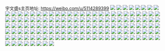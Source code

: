 宇文盛s主页地址: https://weibo.com/u/5114289399 
![](https://wx4.sinaimg.cn/mw2000/005A72iHly1h94r3ci12aj32c0340x6q.jpg) 
![](https://wx4.sinaimg.cn/mw2000/005A72iHly1h94r3mttwwj323k2sqqv5.jpg) 
![](https://wx4.sinaimg.cn/mw2000/005A72iHly1h94r3qj7uqj327f2ylhdt.jpg) 
![](https://wx4.sinaimg.cn/mw2000/005A72iHly1h94r2lah1xj32772xmhdt.jpg) 
![](https://wx4.sinaimg.cn/mw2000/005A72iHly1h94r4jnwn2j323l2ssx6p.jpg) 
![](https://wx4.sinaimg.cn/mw2000/005A72iHly1h8tbyhvstjj30zu0qxwgf.jpg) 
![](https://wx4.sinaimg.cn/mw2000/005A72iHly1h8tc4kpuiuj32c0340qv5.jpg) 
![](https://wx4.sinaimg.cn/mw2000/005A72iHly1h7ox6or0mpj329q30ze83.jpg) 
![](https://wx4.sinaimg.cn/mw2000/005A72iHly1h6ticwzujyj3296308u0z.jpg) 
![](https://wx4.sinaimg.cn/mw2000/005A72iHly1h6tid57217j321k2q3k9z.jpg) 
![](https://wx4.sinaimg.cn/mw2000/005A72iHly1h6tid8lmy5j32ac31tx6r.jpg) 
![](https://wx4.sinaimg.cn/mw2000/005A72iHly1h6tidypvyuj32c032dx6q.jpg) 
![](https://wx4.sinaimg.cn/mw2000/005A72iHly1h6tie6gmhrj32c0340b2c.jpg) 
![](https://wx4.sinaimg.cn/mw2000/005A72iHly1h6tiedn8raj32c1352x6r.jpg) 
![](https://wx4.sinaimg.cn/mw2000/005A72iHly1h6tidvtjd8j31xg2km1kz.jpg) 
![](https://wx4.sinaimg.cn/mw2000/005A72iHly1h6tiena4syj32c0340b2c.jpg) 
![](https://wx4.sinaimg.cn/mw2000/005A72iHly1h6tigcaejgj32c0340npe.jpg) 
![](https://wx4.sinaimg.cn/mw2000/005A72iHly1h6owmsc66jj31qz33yu0x.jpg) 
![](https://wx4.sinaimg.cn/mw2000/005A72iHly1h6owmpxedbj31r0340e81.jpg) 
![](https://wx4.sinaimg.cn/mw2000/005A72iHly1h6hypato0lj30zo1fpdjq.jpg) 
![](https://wx4.sinaimg.cn/mw2000/005A72iHly1h6hypiz4w3j327d2xtu0z.jpg) 
![](https://wx4.sinaimg.cn/mw2000/005A72iHly1h6gtayskwgj328w2zvkjn.jpg) 
![](https://wx4.sinaimg.cn/mw2000/005A72iHly1h6gtax10m1j32c03407wj.jpg) 
![](https://wx4.sinaimg.cn/mw2000/005A72iHly1h6gtb1oqj6j33402c0npg.jpg) 
![](https://wx4.sinaimg.cn/mw2000/005A72iHly1h6gtb3qvjdj33402c0u10.jpg) 
![](https://wx4.sinaimg.cn/mw2000/005A72iHly1h6gtb6rrkyj33402c04qu.jpg) 
![](https://wx4.sinaimg.cn/mw2000/005A72iHly1h6gtb8wma1j32c0340qv6.jpg) 
![](https://wx4.sinaimg.cn/mw2000/005A72iHly1h674efllvdj32b11q9kb9.jpg) 
![](https://wx4.sinaimg.cn/mw2000/005A72iHly1h63mtpnxnij327c30tqv5.jpg) 
![](https://wx4.sinaimg.cn/mw2000/005A72iHly1h63mtu996ej324c2wnkjp.jpg) 
![](https://wx4.sinaimg.cn/mw2000/005A72iHly1h606gbzl61j31uf32q7wj.jpg) 
![](https://wx4.sinaimg.cn/mw2000/005A72iHly1h606gnkxegj31v533x1l3.jpg) 
![](https://wx4.sinaimg.cn/mw2000/005A72iHly1h606gunbqvj32c034i4qs.jpg) 
![](https://wx4.sinaimg.cn/mw2000/005A72iHly1h606h9chabj31v433vb2e.jpg) 
![](https://wx4.sinaimg.cn/mw2000/005A72iHly1h606j8paa5j31v533xu0y.jpg) 
![](https://wx4.sinaimg.cn/mw2000/005A72iHly1h606jbzvh0j31qd2vykjl.jpg) 
![](https://wx4.sinaimg.cn/mw2000/005A72iHly1h606g30xmrj31v533xe83.jpg) 
![](https://wx4.sinaimg.cn/mw2000/005A72iHly1h606jpyrnpj31v533xkjl.jpg) 
![](https://wx4.sinaimg.cn/mw2000/005A72iHly1h606j0m09hj31v533xnpj.jpg) 
![](https://wx4.sinaimg.cn/mw2000/005A72iHly1h5mr6t3rlnj31sc2dsb2a.jpg) 
![](https://wx4.sinaimg.cn/mw2000/005A72iHly1h5mr736ddxj32ad31te82.jpg) 
![](https://wx4.sinaimg.cn/mw2000/005A72iHly1h5mr6zf0kyj31l6244u0x.jpg) 
![](https://wx4.sinaimg.cn/mw2000/005A72iHly1h51rk0s4uij32c03401l0.jpg) 
![](https://wx4.sinaimg.cn/mw2000/005A72iHly1h51rk1lqrjj30zo18ljv3.jpg) 
![](https://wx4.sinaimg.cn/mw2000/005A72iHly1h51rjw2xa4j30jg0pb0xf.jpg) 
![](https://wx4.sinaimg.cn/mw2000/005A72iHly1h51rk5a6qqj32592v04qr.jpg) 
![](https://wx4.sinaimg.cn/mw2000/005A72iHly1h4uzktzy5vj31rd2ch1ky.jpg) 
![](https://wx4.sinaimg.cn/mw2000/005A72iHly1h4uzkuy0k7j31t72kyqv5.jpg) 
![](https://wx4.sinaimg.cn/mw2000/005A72iHly1h4vmgd66btj32342s87wj.jpg) 
![](https://wx4.sinaimg.cn/mw2000/005A72iHly1h4q8zk5hskj330y28h7wl.jpg) 
![](https://wx4.sinaimg.cn/mw2000/005A72iHly1h4g1ckgj76j31601k11kx.jpg) 
![](https://wx4.sinaimg.cn/mw2000/005A72iHly1h50s3lf4hgj32c03401l0.jpg) 
![](https://wx4.sinaimg.cn/mw2000/005A72iHly1h50s3nzw56j31am1sykjl.jpg) 
![](https://wx4.sinaimg.cn/mw2000/005A72iHly1h50s3iobdgj32b8331x6r.jpg) 
![](https://wx4.sinaimg.cn/mw2000/005A72iHly1h50s3n5laqj31zj2cle82.jpg) 
![](https://wx4.sinaimg.cn/mw2000/005A72iHly1h50s36q7j7j32c0340npd.jpg) 
![](https://wx4.sinaimg.cn/mw2000/005A72iHly1h4fio3rd68j32532qf1kz.jpg) 
![](https://wx4.sinaimg.cn/mw2000/005A72iHly1h43b1wkwmij31x32lgx6p.jpg) 
![](https://wx4.sinaimg.cn/mw2000/005A72iHly1h3xhx3yssuj32c0340npf.jpg) 
![](https://wx4.sinaimg.cn/mw2000/005A72iHly1h3xhx6ftsdj329a301e84.jpg) 
![](https://wx4.sinaimg.cn/mw2000/005A72iHly1h3xhx1i3tcj32bq340hdv.jpg) 
![](https://wx4.sinaimg.cn/mw2000/005A72iHly1h3xhx8lr9zj326l2wtx6q.jpg) 
![](https://wx4.sinaimg.cn/mw2000/005A72iHly1h3xhxb53zoj32222sc4qs.jpg) 
![](https://wx4.sinaimg.cn/mw2000/005A72iHly1h3xhxdii7mj327z2yn1kz.jpg) 
![](https://wx4.sinaimg.cn/mw2000/005A72iHly1h3cgtjn2lvj32xu27bu10.jpg) 
![](https://wx4.sinaimg.cn/mw2000/005A72iHly1h2s15a5mt1j30zo1p3gxc.jpg) 
![](https://wx4.sinaimg.cn/mw2000/005A72iHly1h2s15d9ch0j327n2y71l0.jpg) 
![](https://wx4.sinaimg.cn/mw2000/005A72iHly1h2s15g2r6xj325t2vru0y.jpg) 
![](https://wx4.sinaimg.cn/mw2000/005A72iHly1h2s15npscej31sc2dsnpe.jpg) 
![](https://wx4.sinaimg.cn/mw2000/005A72iHly1h2fb08cdivj31uw2xv4qq.jpg) 
![](https://wx4.sinaimg.cn/mw2000/005A72iHly1h2f7czqzgmj32b2340x6q.jpg) 
![](https://wx4.sinaimg.cn/mw2000/005A72iHly1h2f7cwkoqoj325f2xg7wi.jpg) 
![](https://wx4.sinaimg.cn/mw2000/005A72iHly1h2f7d4spq6j329a30lnpe.jpg) 
![](https://wx4.sinaimg.cn/mw2000/005A72iHly1h26yki8ucij30u01487et.jpg) 
![](https://wx4.sinaimg.cn/mw2000/005A72iHly1h1qusvwcu3j325q2voqv7.jpg) 
![](https://wx4.sinaimg.cn/mw2000/005A72iHly1h1q9m6ff4qj32093404qr.jpg) 
![](https://wx4.sinaimg.cn/mw2000/005A72iHly1h1q9m4i06bj31671sz4qp.jpg) 
![](https://wx4.sinaimg.cn/mw2000/005A72iHly1h17b6vj0jkj31sc2ds7wi.jpg) 
![](https://wx4.sinaimg.cn/mw2000/005A72iHly1h17b6uid2kj320e2oje82.jpg) 
![](https://wx4.sinaimg.cn/mw2000/005A72iHly1h0bvrypcyaj31qz340b2a.jpg) 
![](https://wx4.sinaimg.cn/mw2000/005A72iHly1h0bvs5cbwmj31qz341b2c.jpg) 
![](https://wx4.sinaimg.cn/mw2000/005A72iHly1h0bvrv4ebrj31qz340e82.jpg) 
![](https://wx4.sinaimg.cn/mw2000/005A72iHly1gy0he8unvej30u014049y.jpg) 
![](https://wx4.sinaimg.cn/mw2000/005A72iHly1gy0he9fs2uj30u014010t.jpg) 
![](https://wx4.sinaimg.cn/mw2000/005A72iHly1gy0hedmxn7j30u0140dpu.jpg) 
![](https://wx4.sinaimg.cn/mw2000/005A72iHly1gy0hed2vbrj30u0148ncu.jpg) 
![](https://wx4.sinaimg.cn/mw2000/005A72iHly1gy0he9ts6jj30u0141n1i.jpg) 
![](https://wx4.sinaimg.cn/mw2000/005A72iHly1gy0hecko9bj30u0140qdy.jpg) 
![](https://wx4.sinaimg.cn/mw2000/005A72iHly1gy0hea7mjgj30u0140gsi.jpg) 
![](https://wx4.sinaimg.cn/mw2000/005A72iHly1gy0hean1nfj30u0140wot.jpg) 
![](https://wx4.sinaimg.cn/mw2000/005A72iHly1gy0hebjd8ej30u0140wob.jpg) 
![](https://wx4.sinaimg.cn/mw2000/005A72iHly1gy0gsf5pfkj31zr2no1ky.jpg) 
![](https://wx4.sinaimg.cn/mw2000/005A72iHly1gy0hec1chjj313s0u0tk5.jpg) 
![](https://wx4.sinaimg.cn/mw2000/005A72iHly1gy0gskkru8j327b2xru10.jpg) 
![](https://wx4.sinaimg.cn/mw2000/005A72iHly1guqtuhef1ij31sc2ds4qq.jpg) 
![](https://wx4.sinaimg.cn/mw2000/005A72iHly1guqtu5ya9mj31h01yohdt.jpg) 
![](https://wx4.sinaimg.cn/mw2000/005A72iHly1gujwb6dr8tj629x318u0z02.jpg) 
![](https://wx4.sinaimg.cn/mw2000/005A72iHgy1guabhyoxuyj627g2xyqv702.jpg) 
![](https://wx4.sinaimg.cn/mw2000/005A72iHgy1guabhsjsu8j627i2y0b2c02.jpg) 
![](https://wx4.sinaimg.cn/mw2000/005A72iHgy1gtqxdicmurj326t2x3e82.jpg) 
![](https://wx4.sinaimg.cn/mw2000/005A72iHgy1gtqxdotq31j31vm2i57wh.jpg) 
![](https://wx4.sinaimg.cn/mw2000/005A72iHgy1gtqxe6nw3lj323a2se4qr.jpg) 
![](https://wx4.sinaimg.cn/mw2000/005A72iHgy1gtqxetycv7j31ro2cw1kz.jpg) 
![](https://wx4.sinaimg.cn/mw2000/005A72iHgy1gtqxfiljafj32c0340b2a.jpg) 
![](https://wx4.sinaimg.cn/mw2000/005A72iHly1gtqxfl3osmj31sc2ds1ky.jpg) 
![](https://wx4.sinaimg.cn/mw2000/005A72iHly1gtqxfnuoz9j31q72axe82.jpg) 
![](https://wx4.sinaimg.cn/mw2000/005A72iHly1gtqxfr3basj328x3404qr.jpg) 
![](https://wx4.sinaimg.cn/mw2000/005A72iHly1gtqxfu4s64j32c0340kjn.jpg) 
![](https://wx4.sinaimg.cn/mw2000/005A72iHly1gtqxfx56t4j32c0340qv6.jpg) 
![](https://wx4.sinaimg.cn/mw2000/005A72iHly1gtqxg03xvuj32492toe83.jpg) 
![](https://wx4.sinaimg.cn/mw2000/005A72iHly1gtqxg6w2unj32c0340b2f.jpg) 
![](https://wx4.sinaimg.cn/mw2000/005A72iHly1gtqxga2p71j32c0340u0y.jpg) 
![](https://wx4.sinaimg.cn/mw2000/005A72iHly1gr6jvuhjm6j32c0340hdv.jpg) 
![](https://wx4.sinaimg.cn/mw2000/005A72iHly1gr6jvsbfgtj329v315e83.jpg) 
![](https://wx4.sinaimg.cn/mw2000/005A72iHly1gr6jvwioxzj32c0340e83.jpg) 
![](https://wx4.sinaimg.cn/mw2000/005A72iHly1gr6jvqgvwpj325k2vfkjm.jpg) 
![](https://wx4.sinaimg.cn/mw2000/005A72iHly1gr465wyh5jj326v5ubqv9.jpg) 
![](https://wx4.sinaimg.cn/mw2000/005A72iHly1gqbg8vk46ej32c0340x6r.jpg) 
![](https://wx4.sinaimg.cn/mw2000/005A72iHly1gqbg9brbk6j32c0340npg.jpg) 
![](https://wx4.sinaimg.cn/mw2000/005A72iHly1gqbg8yq66aj328k2zfkjm.jpg) 
![](https://wx4.sinaimg.cn/mw2000/005A72iHly1gqbg95j0htj31zq2nn7wk.jpg) 
![](https://wx4.sinaimg.cn/mw2000/005A72iHly1gq3cx4upmpj32122pfx6r.jpg) 
![](https://wx4.sinaimg.cn/mw2000/005A72iHly1gq3cxdl4acj31zt2nr7wi.jpg) 
![](https://wx4.sinaimg.cn/mw2000/005A72iHly1gq3cxasjxij321a2pqqv6.jpg) 
![](https://wx4.sinaimg.cn/mw2000/005A72iHly1gq3cx8a430j32482tnx6p.jpg) 
![](https://wx4.sinaimg.cn/mw2000/005A72iHly1gphbnm50fkj32122pehdx.jpg) 
![](https://wx4.sinaimg.cn/mw2000/005A72iHly1gphbn90pk2j322h2tyqv8.jpg) 
![](https://wx4.sinaimg.cn/mw2000/005A72iHly1gphbnog8y6j327l2y4b2b.jpg) 
![](https://wx4.sinaimg.cn/mw2000/005A72iHly1gphbnpqk46j329830b7wj.jpg) 
![](https://wx4.sinaimg.cn/mw2000/005A72iHly1gpbicuq1t3j31pv2ajkjm.jpg) 
![](https://wx4.sinaimg.cn/mw2000/005A72iHly1gpbicw2q7rj31ng27a4qq.jpg) 
![](https://wx4.sinaimg.cn/mw2000/005A72iHly1goy7npb1icj328a2z24qs.jpg) 
![](https://wx4.sinaimg.cn/mw2000/005A72iHly1goy7nlve19j32c03404qt.jpg) 
![](https://wx4.sinaimg.cn/mw2000/005A72iHly1goy7nkg2xbj32c03407wk.jpg) 
![](https://wx4.sinaimg.cn/mw2000/005A72iHly1goy7nmxje5j32a331hqv7.jpg) 
![](https://wx4.sinaimg.cn/mw2000/005A72iHgy1giic6rl6rjj325j2vr7wj.jpg) 
![](https://wx4.sinaimg.cn/mw2000/005A72iHgy1giic6oezd2j31zc2n3npe.jpg) 
![](https://wx4.sinaimg.cn/mw2000/005A72iHgy1gic4qcybs6j32c0340kjm.jpg) 
![](https://wx4.sinaimg.cn/mw2000/005A72iHgy1gic4qeelz2j32582uz7wi.jpg) 
![](https://wx4.sinaimg.cn/mw2000/005A72iHgy1gic4qbj28jj32c0340x6q.jpg) 
![](https://wx4.sinaimg.cn/mw2000/005A72iHgy1gic4qg4vdtj32c0340b2b.jpg) 
